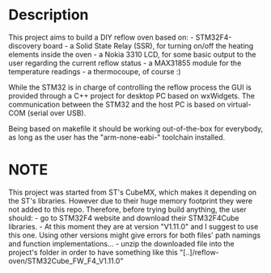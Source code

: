 # Description
This project aims to build a DIY reflow oven based on:
	- STM32F4-discovery board
	- a Solid State Relay (SSR), for turning on/off the heating elements inside the oven
	- a Nokia 3310 LCD, for some basic output to the user regarding the current reflow status
	- a MAX31855 module for the temperature readings
	- a thermocoupe, of course :)

While the STM32 is in charge of controlling the reflow process the GUI is provided through a C++ project for desktop PC based on wxWidgets. 
The communication between the STM32 and the host PC is based on virtual-COM (serial over USB).

Being based on makefile it should be working out-of-the-box for everybody, as long as the user has the "arm-none-eabi-" toolchain installed.

# NOTE
This project was started from ST's CubeMX, which makes it depending on the ST's libraries. However due to their huge memory footprint they were not added to this repo. Therefore, before trying build anything, the user should:
	- go to STM32F4 website and download their STM32F4Cube libraries. 
		- At this moment they are at version "V1.11.0" and I suggest to use this one. Using other versions might give errors for both files' path namings and function implementations...
	- unzip the downloaded file into the project's folder in order to have something like this "[..]/reflow-oven/STM32Cube_FW_F4_V1.11.0"
